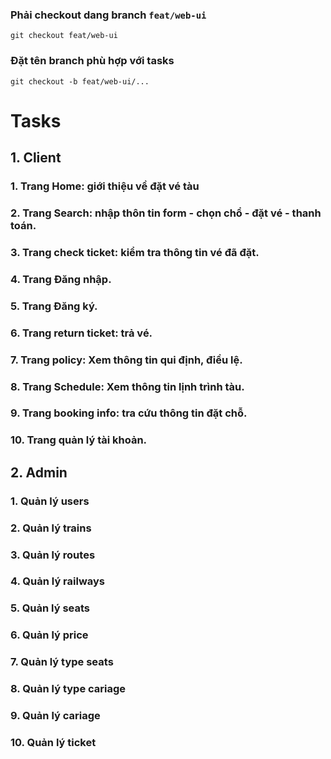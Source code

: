 ### Phải checkout dang branch `feat/web-ui`

```
git checkout feat/web-ui
```

### Đặt tên branch phù hợp với tasks

```
git checkout -b feat/web-ui/...
```

# Tasks

## 1. Client

### 1. Trang Home: giới thiệu về đặt vé tàu

### 2. Trang Search: nhập thôn tin form - chọn chổ - đặt vé - thanh toán.

### 3. Trang check ticket: kiểm tra thông tin vé đã đặt.

### 4. Trang Đăng nhập.

### 5. Trang Đăng ký.

### 6. Trang return ticket: trả vé.

### 7. Trang policy: Xem thông tin qui định, điều lệ.

### 8. Trang Schedule: Xem thông tin lịnh trình tàu.

### 9. Trang booking info: tra cứu thông tin đặt chỗ.

### 10. Trang quản lý tài khoản.

## 2. Admin

### 1. Quản lý users

### 2. Quản lý trains

### 3. Quản lý routes

### 4. Quản lý railways

### 5. Quản lý seats

### 6. Quản lý price

### 7. Quản lý type seats

### 8. Quản lý type cariage

### 9. Quản lý cariage

### 10. Quản lý ticket
